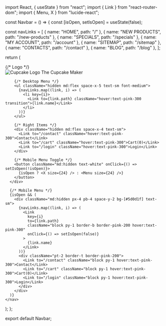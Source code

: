 import React, { useState } from "react";
import { Link } from "react-router-dom";
import { Menu, X } from "lucide-react";

const Navbar = () => {
  const [isOpen, setIsOpen] = useState(false);

  const navLinks = [
    { name: "HOME", path: "/" },
    { name: "NEW PRODUCTS", path: "/new-products" },
    { name: "SPECIALS", path: "/specials" },
    { name: "MY ACCOUNT", path: "/account" },
    { name: "SITEMAP", path: "/sitemap" },
    { name: "CONTACTS", path: "/contact" },
    { name: "BLOG", path: "/blog" },
  ];

  return (
    <nav className="bg-[#5d0d1f] text-white shadow-md">
      <div className="max-w-7xl mx-auto px-4 py-3 flex items-center justify-between">
        {/* Logo */}
        <div className="flex items-center gap-2">
          <img src="/logo.png" alt="Cupcake Logo" className="h-10 w-10 rounded-full" />
          <span className="text-xl font-bold text-pink-200">The Cupcake Maker</span>
        </div>

        {/* Desktop Menu */}
        <ul className="hidden md:flex space-x-5 text-sm font-medium">
          {navLinks.map((link, i) => (
            <li key={i}>
              <Link to={link.path} className="hover:text-pink-300 transition">{link.name}</Link>
            </li>
          ))}
        </ul>

        {/* Right Items */}
        <div className="hidden md:flex space-x-4 text-sm">
          <Link to="/contact" className="hover:text-pink-300">Contact</Link>
          <Link to="/cart" className="hover:text-pink-300">Cart(0)</Link>
          <Link to="/login" className="hover:text-pink-300">Login</Link>
        </div>

        {/* Mobile Menu Toggle */}
        <button className="md:hidden text-white" onClick={() => setIsOpen(!isOpen)}>
          {isOpen ? <X size={24} /> : <Menu size={24} />}
        </button>
      </div>

      {/* Mobile Menu */}
      {isOpen && (
        <div className="md:hidden px-4 pb-4 space-y-2 bg-[#5d0d1f] text-sm">
          {navLinks.map((link, i) => (
            <Link
              key={i}
              to={link.path}
              className="block py-1 border-b border-pink-200 hover:text-pink-300"
              onClick={() => setIsOpen(false)}
            >
              {link.name}
            </Link>
          ))}
          <div className="pt-2 border-t border-pink-200">
            <Link to="/contact" className="block py-1 hover:text-pink-300">Contact</Link>
            <Link to="/cart" className="block py-1 hover:text-pink-300">Cart(0)</Link>
            <Link to="/login" className="block py-1 hover:text-pink-300">Login</Link>
          </div>
        </div>
      )}
    </nav>
  );
};

export default Navbar;
